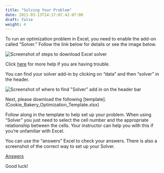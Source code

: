 ```yaml
---
title: "Solving Your Problem"
date: 2021-03-13T14:17:07.42-07:00
draft: false
weight: 4
---
```


To run an optimization problem in Excel, you need to enable the add-on called “Solver.” Follow the link below for details or see the image below. 

![Screenshot of steps to download Excel solver](../img/Download_Excel_solver.jpg)

Click [here](
https://support.microsoft.com/en-us/office/load-the-solver-add-in-in-excel-612926fc-d53b-46b4-872c-e24772f078ca) for more help if you are having trouble.

You can find your solver add-in by clicking on “data” and then “solver” in the header. 

![Screenshot of where to find "Solver" add in on the header bar](../img/solver.jpg)

Next, please download the following [template].(Cookie_Bakery_Optimization_Template.xlsx)

Follow along in the template to help set up your problem. When using “Solver” you just need to select the cell number and the appropriate relationship between the cells. Your instructor can help you with this if you’re unfamiliar with Excel. 

You can use the “answers” Excel to check your answers. There is also a screenshot of the correct way to set up your Solver.

[Answers](Cookie_Bakery_Optimization_Answers.xlsx)

Good luck!